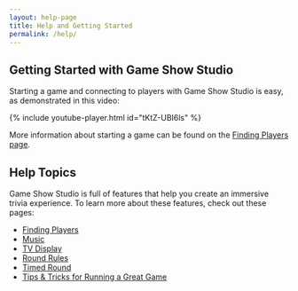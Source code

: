 ```yaml
---
layout: help-page
title: Help and Getting Started
permalink: /help/
---
```


## Getting Started with Game Show Studio

Starting a game and connecting to players with Game Show Studio is easy, as demonstrated in this video:

{% include youtube-player.html id="tKtZ-UBI6ls" %}

More information about starting a game can be found on the [Finding Players page](/help/findingplayers).

## Help Topics

Game Show Studio is full of features that help you create an immersive trivia experience. To learn more about these features, check out these pages:

* [Finding Players](/help/findingplayers)
* [Music](/help/music)
* [TV Display](/help/tv)
* [Round Rules](/help/roundrules)
* [Timed Round](/help/timedround)
* [Tips & Tricks for Running a Great Game](/help/tips)
